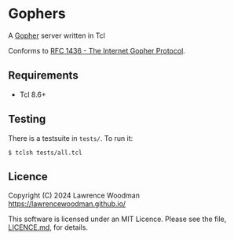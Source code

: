 Gophers
=======

A [Gopher](https://en.wikipedia.org/wiki/Gopher_(protocol)) server written in Tcl

Conforms to [RFC 1436 - The Internet Gopher Protocol](https://datatracker.ietf.org/doc/html/rfc1436).

Requirements
------------
*  Tcl 8.6+


Testing
-------
There is a testsuite in `tests/`.  To run it:

    $ tclsh tests/all.tcl


Licence
-------
Copyright (C) 2024 Lawrence Woodman <https://lawrencewoodman.github.io/>

This software is licensed under an MIT Licence.  Please see the file, [LICENCE.md](https://github.com/lawrencewoodman/gophers/blob/master/LICENCE.md), for details.
